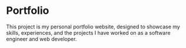 # Portfolio
This project is my personal portfolio website, designed to showcase my skills, experiences, and the projects I have worked on as a software engineer and web developer.
